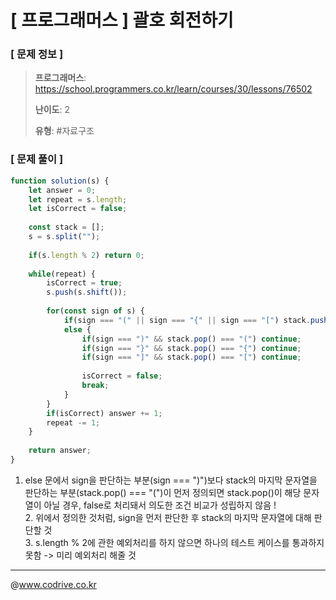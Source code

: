 # [ 프로그래머스 ] 괄호 회전하기

### [ 문제 정보 ]
> **프로그래머스**: https://school.programmers.co.kr/learn/courses/30/lessons/76502
> 
> **난이도**: 2
>
> **유형**: #자료구조


### [ 문제 풀이 ]
```JavaScript
function solution(s) {
    let answer = 0;
    let repeat = s.length;
    let isCorrect = false;
    
    const stack = [];
    s = s.split("");
    
    if(s.length % 2) return 0;
    
    while(repeat) {
        isCorrect = true;
        s.push(s.shift());
        
        for(const sign of s) {
            if(sign === "(" || sign === "{" || sign === "[") stack.push(sign);
            else {
                if(sign === ")" && stack.pop() === "(") continue;
                if(sign === "}" && stack.pop() === "{") continue;
                if(sign === "]" && stack.pop() === "[") continue;
                
                isCorrect = false;
                break;
            }
        }
        if(isCorrect) answer += 1;
        repeat -= 1;
    }
    
    return answer;
}
```
1. else 문에서 sign을 판단하는 부분(sign === ")")보다 stack의 마지막 문자열을 판단하는 부분(stack.pop() === "(")이 먼저 정의되면 stack.pop()이 해당 문자열이 아닐 경우, false로 처리돼서 의도한 조건 비교가 성립하지 않음 !<br>2. 위에서 정의한 것처럼, sign을 먼저 판단한 후 stack의 마지막 문자열에 대해 판단할 것<br>3. s.length % 2에 관한 예외처리를 하지 않으면 하나의 테스트 케이스를 통과하지 못함 -> 미리 예외처리 해줄 것


---
@www.codrive.co.kr